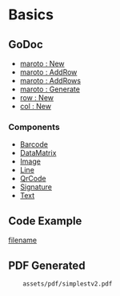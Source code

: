# Basics

## GoDoc
* [maroto : New](https://pkg.go.dev/github.com/johnfercher/maroto/v2#New)
* [maroto : AddRow](https://pkg.go.dev/github.com/johnfercher/maroto/v2#Maroto.AddRow)
* [maroto : AddRows](https://pkg.go.dev/github.com/johnfercher/maroto/v2#Maroto.AddRows)
* [maroto : Generate](https://pkg.go.dev/github.com/johnfercher/maroto/v2#Maroto.Generate)
* [row : New](https://pkg.go.dev/github.com/johnfercher/maroto/v2/pkg/components/row#New)
* [col : New](https://pkg.go.dev/github.com/johnfercher/maroto/v2/pkg/components/col#New)

### Components
* [Barcode](v2/features/barcode?id=barcode)
* [DataMatrix](v2/features/datamatrix?id=data-matrix)
* [Image](v2/features/image?id=image)
* [Line](v2/features/line?id=line)
* [QrCode](v2/features/qrcode?id=qrcode)
* [Signature](v2/features/signature?id=signature)
* [Text](v2/features/text?id=text)

## Code Example
[filename](../../assets/examples/simplest/v2/main.go  ':include :type=code')

## PDF Generated
```pdf
	assets/pdf/simplestv2.pdf
```